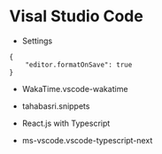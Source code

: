 # Visal Studio Code 

- Settings
```
{
    "editor.formatOnSave": true
}
```

- WakaTime.vscode-wakatime
- tahabasri.snippets

- React.js with Typescript
- ms-vscode.vscode-typescript-next
